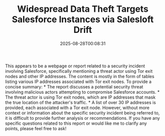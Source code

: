 ﻿---
title: "Widespread Data Theft Targets Salesforce Instances via Salesloft Drift"
date: "2025-08-28T00:08:31"
category: "Markets"
summary: ""
slug: "widespread data theft targets salesforce instances via sales"
source_urls:
  - "https://cloud.google.com/blog/topics/threat-intelligence/data-theft-salesforce-instances-via-salesloft-drift/"
seo:
  title: "Widespread Data Theft Targets Salesforce Instances via Salesloft Drift | Hash n Hedge"
  description: ""
  keywords: ["news", "markets", "brief"]
---
This appears to be a webpage or report related to a security incident involving Salesforce, specifically mentioning a threat actor using Tor exit nodes and other IP addresses. The content is mostly in the form of tables listing various IP addresses associated with Tor exit nodes.  To provide a concise summary:  * The report discusses a potential security threat involving malicious actors attempting to compromise Salesforce accounts. * The threat actor is using Tor exit nodes, which are IP addresses that mask the true location of the attacker's traffic. * A list of over 30 IP addresses is provided, each associated with a Tor exit node.  However, without more context or information about the specific security incident being referred to, it is difficult to provide further analysis or recommendations. If you have any specific questions related to this report or would like me to clarify any points, please feel free to ask! 
